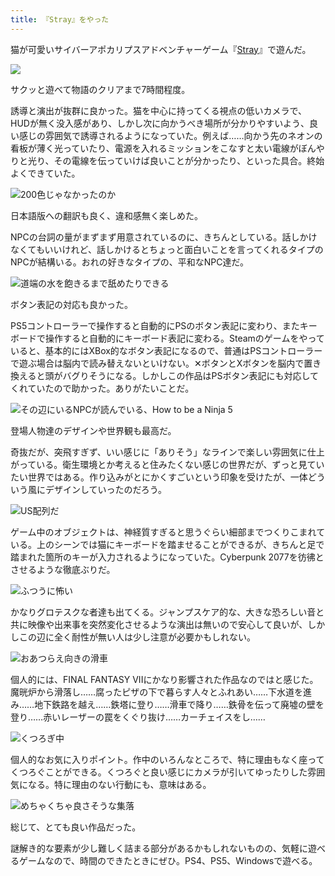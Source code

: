 ```yaml
---
title: 『Stray』をやった
---
```

猫が可愛いサイバーアポカリプスアドベンチャーゲーム『[Stray](https://store.steampowered.com/app/1332010/Stray/?l=japanese)』で遊んだ。

![](https://lh4.googleusercontent.com/VkvMxz312Cdp44VE2501qzabMyo3ryWjmR0lTjXRVKjbhCrFk_iA3OQANi8vzqG6xiN5jCVNSXVmETR3ownTJqNBSznOgEAjfVcbOdSpvCkogDJ76j0rYFI3cpLYkVh9-RJShCtCLM9EBL7roUBDLec)

サクッと遊べて物語のクリアまで7時間程度。

誘導と演出が抜群に良かった。猫を中心に持ってくる視点の低いカメラで、HUDが無く没入感があり、しかし次に向かうべき場所が分かりやすいよう、良い感じの雰囲気で誘導されるようになっていた。例えば……向かう先のネオンの看板が薄く光っていたり、電源を入れるミッションをこなすと太い電線がぼんやりと光り、その電線を伝っていけば良いことが分かったり、といった具合。終始よくできていた。

![](https://lh3.googleusercontent.com/S5eFTLrZEVHw1JSFTZKMy9D4vwUc4t5FPT_L4kEuO933eL_6JwcJAM97czfTKjEU8GaZLlXTVgSVLcejd_y4fx2JWEFZeMZB1bdXD0AVVJe9QgmJnRM5dIKWprVgrg0zMar9bZF5V7zADerxaBw-pI8 "200色じゃなかったのか")

日本語版への翻訳も良く、違和感無く楽しめた。

NPCの台詞の量がまずまず用意されているのに、きちんとしている。話しかけなくてもいいけれど、話しかけるとちょっと面白いことを言ってくれるタイプのNPCが結構いる。おれの好きなタイプの、平和なNPC達だ。

![](https://lh6.googleusercontent.com/glOLBJ_E_k_didYE0Ky-7mV5dQcjPavgbzP5o0Uga3LK-mnl5APnC6ONKsXbdzhT7UVaqr1Rr7daSshBSkKynvSziTwip1fEMSNeS6JtW2tNktvKN-7bMz4r4oaeg3FzOvL6J1XzGxo7uGKVge81WpA "道端の水を飽きるまで舐めたりできる")

ボタン表記の対応も良かった。

PS5コントローラーで操作すると自動的にPSのボタン表記に変わり、またキーボードで操作すると自動的にキーボード表記に変わる。Steamのゲームをやっていると、基本的にはXBox的なボタン表記になるので、普通はPSコントローラーで遊ぶ場合は脳内で読み替えないといけない。✕ボタンとXボタンを脳内で置き換えると頭がバグりそうになる。しかしこの作品はPSボタン表記にも対応してくれていたので助かった。ありがたいことだ。

![](https://lh5.googleusercontent.com/ROC5TbHkQT1Vz-pz17VmUIh4yJ94QW2e1KUvXb56AODmS2IOy1kp65qaRHBgFQoqAO5MKT9wiwZKFoUOnFkIzesQj6dHi403gKB98hEnJ24OsRuW_HhqVazC_KLnS-tY-vS7roShsASMIEoSdVLNpUU "その辺にいるNPCが読んでいる、How to be a Ninja 5")

登場人物達のデザインや世界観も最高だ。

奇抜だが、突飛すぎず、いい感じに「ありそう」なラインで楽しい雰囲気に仕上がっている。衛生環境とか考えると住みたくない感じの世界だが、ずっと見ていたい世界ではある。作り込みがとにかくすごいという印象を受けたが、一体どういう風にデザインしていったのだろう。

![](https://lh6.googleusercontent.com/KtJvnDrEbCvfWOHlfJme-4Nr3dSFw_z_NS3wVuZyl82i_NVR2hd7HATck8dhtwmBk7OnJHfyvZJLay_EYkGUKak4EVsfTpTJPJEJ3EQwgVLulO6loJoHTGmQ9zm0gv9UELXxJ4wB6IqshuyO0wjEl4c "US配列だ")

ゲーム中のオブジェクトは、神経質すぎると思うぐらい細部までつくりこまれている。上のシーンでは猫にキーボードを踏ませることができるが、きちんと足で踏まれた箇所のキーが入力されるようになっていた。Cyberpunk 2077を彷彿とさせるような徹底ぶりだ。

![](https://lh5.googleusercontent.com/zFAfRYQ8PA7QgWf89-iNFxipDkiDIQ_dn4JcbqlfKh7tfzErgi5HWCOzV3BtJw50kSI5K3mnTdj3ADHfMP8noRCPlX75ApzHOJ6rszNGAKF2muJ9k0mtyLvkMmcnGHRdwMr9fIWqYOUCN7l3cQxFL2c "ふつうに怖い")

かなりグロテスクな者達も出てくる。ジャンプスケア的な、大きな恐ろしい音と共に映像や出来事を突然変化させるような演出は無いので安心して良いが、しかしこの辺に全く耐性が無い人は少し注意が必要かもしれない。

![](https://lh4.googleusercontent.com/sm86Gopnbn2sXBxfIv-FSC2uSA79IDSEJA6nOVq9bALH3pFQWqbWwfCfOGXEEwCtkr5zDfWpXOmtwvG4wCZf5yOr2EZqm3wVSg2yeqs-WglhU_9uNaO5BOVuWmEEzr8Au-Vg7yxvaK6WiHGXJkN8HwQ "おあつらえ向きの滑車")

個人的には、FINAL FANTASY VIIにかなり影響された作品なのではと感じた。魔晄炉から滑落し……腐ったピザの下で暮らす人々とふれあい……下水道を進み……地下鉄路を越え……鉄塔に登り……滑車で降り……鉄骨を伝って廃墟の壁を登り……赤いレーザーの罠をくぐり抜け……カーチェイスをし……

![](https://lh6.googleusercontent.com/uDdrk8eNQ8WgakGOV01ypLkaQrmaNyePtMOp2X-nDCCHUraIZs2D4OUPbidxWhftc-qBNrPShuDFi06yqADIc3o-uDyY75x9g4PPXZansY-4HlNs18dWRUldy01qVJiaTmu8y214fY0-krhRQVD-tdY "くつろぎ中")

個人的なお気に入りポイント。作中のいろんなところで、特に理由もなく座ってくつろぐことができる。くつろぐと良い感じにカメラが引いてゆったりした雰囲気になる。特に理由のない行動にも、意味はある。

![](https://lh4.googleusercontent.com/_NSdWS9V28ZumbttYbW0yNTXVepfWb8wmXDJvQfisUuioRfRF8Rn-pep9hOtKgfuh9--bLNEKAio86LfmlmYBCNfta_JhsoLu0Y5ItsiGltk4piHW6HO7C0OvFLhDIdZa-QWJ7e0FDE9dECR3JRreps "めちゃくちゃ良さそうな集落")

総じて、とても良い作品だった。

謎解き的な要素が少し難しく詰まる部分があるかもしれないものの、気軽に遊べるゲームなので、時間のできたときにぜひ。PS4、PS5、Windowsで遊べる。
